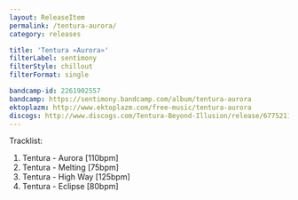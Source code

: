 ```yaml
---
layout: ReleaseItem
permalink: /tentura-aurora/
category: releases

title: 'Tentura «Aurora»'
filterLabel: sentimony
filterStyle: chillout
filterFormat: single

bandcamp-id: 2261902557
bandcamp: https://sentimony.bandcamp.com/album/tentura-aurora
ektoplazm: http://www.ektoplazm.com/free-music/tentura-aurora
discogs: http://www.discogs.com/Tentura-Beyond-Illusion/release/6775211
---
```


Tracklist:

01. Tentura - Aurora [110bpm]
02. Tentura - Melting [75bpm]
03. Tentura - High Way [125bpm]
04. Tentura - Eclipse [80bpm]
